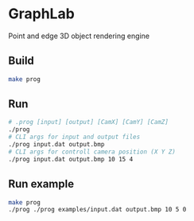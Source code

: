 # GraphLab #

Point and edge 3D object rendering engine  

## Build

```bash
make prog
```

## Run

```bash
# .prog [input] [output] [CamX] [CamY] [CamZ]
./prog
# CLI args for input and output files
./prog input.dat output.bmp
# CLI args for controll camera position (X Y Z)
./prog input.dat output.bmp 10 15 4
```

## Run example

```bash
make prog
./prog ./prog examples/input.dat output.bmp 10 5 0
```
